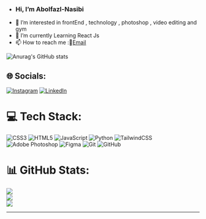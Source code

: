 - ### Hi, I’m Abolfazl-Nasibi
- 👀 I’m interested in frontEnd , technology , photoshop , video editing and gym 
- 🌱 I’m currently Learning React Js
- 📫 How to reach me :📧[Email](mailto:abolfazlnasibi.pro@gmail.com)



![Anurag's GitHub stats](https://github-readme-stats.vercel.app/api?username=Abolfazl-Nasibi&show_icons=true&theme=gotham )


## 🌐 Socials:
[![Instagram](https://img.shields.io/badge/Instagram-%23E4405F.svg?logo=Instagram&logoColor=white)](https://instagram.com/abolfazl.nasibi) [![LinkedIn](https://img.shields.io/badge/LinkedIn-%230077B5.svg?logo=linkedin&logoColor=white)](https://linkedin.com/in/abolfazlnasibi2005) 

# 💻 Tech Stack:
![CSS3](https://img.shields.io/badge/css3-%231572B6.svg?style=for-the-badge&logo=css3&logoColor=white) ![HTML5](https://img.shields.io/badge/html5-%23E34F26.svg?style=for-the-badge&logo=html5&logoColor=white) ![JavaScript](https://img.shields.io/badge/javascript-%23323330.svg?style=for-the-badge&logo=javascript&logoColor=%23F7DF1E) ![Python](https://img.shields.io/badge/python-3670A0?style=for-the-badge&logo=python&logoColor=ffdd54) ![TailwindCSS](https://img.shields.io/badge/tailwindcss-%2338B2AC.svg?style=for-the-badge&logo=tailwind-css&logoColor=white) ![Adobe Photoshop](https://img.shields.io/badge/adobe%20photoshop-%2331A8FF.svg?style=for-the-badge&logo=adobe%20photoshop&logoColor=white) ![Figma](https://img.shields.io/badge/figma-%23F24E1E.svg?style=for-the-badge&logo=figma&logoColor=white) ![Git](https://img.shields.io/badge/git-%23F05033.svg?style=for-the-badge&logo=git&logoColor=white) ![GitHub](https://img.shields.io/badge/github-%23121011.svg?style=for-the-badge&logo=github&logoColor=white)
# 📊 GitHub Stats:
![](https://github-readme-stats.vercel.app/api?username=Abolfazl-Nasibi&theme=dark&hide_border=false&include_all_commits=false&count_private=false)<br/>
![](https://github-readme-streak-stats.herokuapp.com/?user=Abolfazl-Nasibi&theme=dark&hide_border=false)<br/>
![](https://github-readme-stats.vercel.app/api/top-langs/?username=Abolfazl-Nasibi&theme=dark&hide_border=false&include_all_commits=false&count_private=false&layout=compact)

---
<!--[![](https://visitcount.itsvg.in/api?id=Abolfazl-Nasibi&icon=0&color=0)](https://visitcount.itsvg.in) -->

<!-- Proudly created with GPRM ( https://gprm.itsvg.in ) -->

